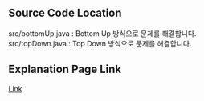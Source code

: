 ## Source Code Location

src/bottomUp.java : Bottom Up 방식으로 문제를 해결합니다.  
src/topDown.java : Top Down 방식으로 문제를 해결합니다.  

## Explanation Page Link

[Link](https://lunareclipse000.wordpress.com/2024/04/09/%eb%b0%b1%ec%a4%80java-1463-1%eb%a1%9c-%eb%a7%8c%eb%93%a4%ea%b8%b0/)